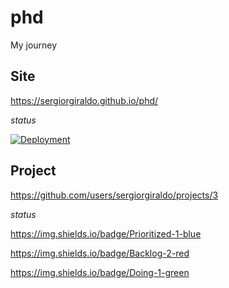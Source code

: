 # phd

My journey

## Site

https://sergiorgiraldo.github.io/phd/

*status*

[![Deployment](https://github.com/sergiorgiraldo/phd/actions/workflows/jekyll.yml/badge.svg)](https://github.com/sergiorgiraldo/phd/actions/workflows/jekyll.yml)

## Project

https://github.com/users/sergiorgiraldo/projects/3 

*status*

https://img.shields.io/badge/Prioritized-1-blue

https://img.shields.io/badge/Backlog-2-red

https://img.shields.io/badge/Doing-1-green
